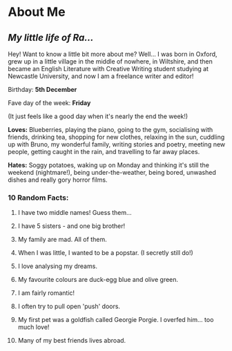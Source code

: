 # About Me 

## _My little life of Ra..._

Hey! Want to know a little bit more about me? 
Well... I was born in Oxford, grew up in a little village in the middle of nowhere, in Wiltshire, and then became an English Literature with Creative Writing student studying at Newcastle University, and now I am a freelance writer and editor!
 
Birthday: **5th December**

Fave day of the week: **Friday**

(It just feels like a good day when it's nearly the end the week!)
 
**Loves:** Blueberries, playing the piano, going to the gym, socialising with friends, drinking tea, shopping for new clothes, relaxing in the sun, cuddling up with Bruno, my wonderful family, writing stories and poetry, meeting new people, getting caught in the rain, and travelling to far away places.
 
**Hates:** Soggy potatoes, waking up on Monday and thinking it's still the weekend (nightmare!), being under-the-weather, being bored, unwashed dishes and really gory horror films.
 
### 10 Random Facts: ###

1. I have two middle names! Guess them...

2. I have 5 sisters - and one big brother!

3. My family are mad. All of them. 

4. When I was little, I wanted to be a popstar. (I secretly still do!)

5. I love analysing my dreams.

6. My favourite colours are duck-egg blue and olive green.

7. I am fairly romantic!

8. I often try to pull open 'push' doors.

9. My first pet was a goldfish called Georgie Porgie. I overfed him... too much love!

10. Many of my best friends lives abroad.
